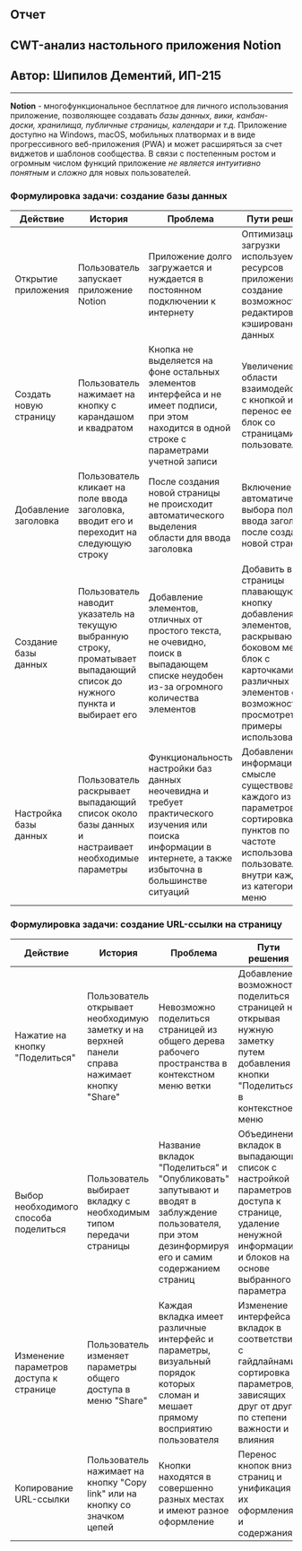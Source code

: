 ## **Отчет**

## CWT-анализ настольного приложения Notion

## Автор: Шипилов Дементий, ИП-215

---

**Notion** - многофункциональное бесплатное для личного использования приложение, позволяющее создавать *базы данных, вики, канбан-доски, хранилища, публичные страницы, календари и т.д.* Приложение доступно на Windows, macOS, мобильных платвормах и в виде прогрессивного веб-приложения (PWA) и может расширяться за счет виджетов и шаблонов сообщества. В связи с постепенным ростом и огромным числом функций приложение *не является интуитивно понятным* и *сложно* для новых пользователей.

### Формулировка задачи: создание базы данных

| Действие | История | Проблема | Пути решения |
|---|---|---|---|
| Открытие приложения | Пользователь запускает приложение Notion | Приложение долго загружается и нуждается в постоянном подключении к интернету | Оптимизация загрузки используемых ресурсов приложения и создание возможности редактирования кэшированных данных |
| Создать новую страницу | Пользователь нажимает на кнопку с карандашом и квадратом | Кнопка не выделяется на фоне остальных элементов интерфейса и не имеет подписи, при этом находится в одной строке с параметрами учетной записи | Увеличение области взаимодействия с кнопкой и перенос ее в блок со страницами пользователя |
| Добавление заголовка | Пользователь кликает на поле ввода заголовка, вводит его и переходит на следующую строку | После создания новой страницы не происходит автоматического выделения области для ввода заголовка | Включение автоматического выбора поля для ввода заголовка после создания новой страницы |
| Создание базы данных | Пользователь наводит указатель на текущую выбранную строку, проматывает выпадающий список до нужного пункта и выбирает его | Добавление элементов, отличных от простого текста, не очевидно, поиск в выпадающем списке неудобен из-за огромного количества элементов | Добавить внизу страницы плавающую кнопку добавления элементов, раскрывающее в боковом меню блок с карточками различных элементов с возможностью просмотреть примеры использования |
| Настройка базы данных | Пользователь раскрывает выпадающий список около базы данных и настраивает необходимые параметры | Функциональность настройки баз данных неочевидна и требует практического изучения или поиска информации в интернете, а также избыточна в большинстве ситуаций | Добавление информации о смысле существования каждого из параметров, сортировка пунктов по частоте использования пользователями внутри каждой из категорий меню |

### Формулировка задачи: создание URL-ссылки на страницу

| Действие | История | Проблема | Пути решения |
|---|---|---|---|
| Нажатие на кнопку "Поделиться" | Пользователь открывает необходимую заметку и на верхней панели справа нажимает кнопку "Share" | Невозможно поделиться страницей из общего дерева рабочего пространства в контекстном меню ветки | Добавление возможности поделиться страницей не открывая нужную заметку путем добавления кнопки "Поделиться" в контекстное меню |
| Выбор необходимого способа поделиться | Пользователь выбирает вкладку с необходимым типом передачи страницы | Название вкладок "Поделиться" и "Опубликовать" запутывают и вводят в заблуждение пользователя, при этом дезинформируя его и самим содержанием страниц | Объединение вкладок в выпадающий список с настройкой параметров доступа к странице, удаление ненужной информации и блоков на основе выбранного параметра |
| Изменение параметров доступа к странице | Пользователь изменяет параметры общего доступа в меню "Share" | Каждая вкладка имеет различные интерфейс и параметры, визуальный порядок которых сломан и мешает прямому восприятию пользователя | Изменение интерфейса вкладок в соответствии с гайдлайнами, сортировка параметров, зависящих друг от друга по степени важности и влияния |
| Копирование URL-ссылки | Пользователь нажимает на кнопку "Copy link" или на кнопку со значком цепей | Кнопки находятся в совершенно разных местах и имеют разное оформление | Перенос кнопок вниз страниц и унификация их оформления и содержания |
